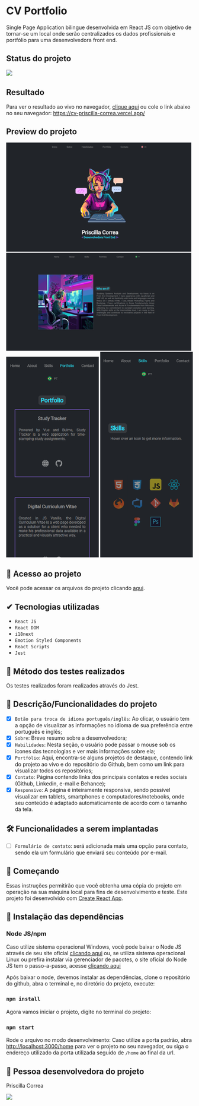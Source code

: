# CV Portfolio
Single Page Application bilingue desenvolvida em React JS com objetivo de tornar-se um local onde serão centralizados os dados profissionais e portfólio para uma desenvolvedora front end.

## Status do projeto
<img src="http://img.shields.io/static/v1?label=STATUS&message=CONCLUÍDO&color=GREEN&style=for-the-badge"/>

## Resultado
Para ver o resultado ao vivo no navegador, [clique aqui](https://cv-priscilla-correa.vercel.app/) ou cole o link abaixo no seu navegador:
https://cv-priscilla-correa.vercel.app/

## Preview do projeto
<img src="https://github.com/prissycorrea/cv-priscilla-correa/blob/main/src/images/cv-1.PNG?raw=true" width="500">
<img src="https://github.com/prissycorrea/cv-priscilla-correa/blob/main/src/images/cv-2.PNG?raw=true" width="500">
<img src="https://github.com/prissycorrea/cv-priscilla-correa/blob/main/src/images/cv-3.PNG?raw=true" width="250">
<img src="https://github.com/prissycorrea/cv-priscilla-correa/blob/main/src/images/cv-4.PNG?raw=true" width="250">

## 📁 Acesso ao projeto
Você pode acessar os arquivos do projeto clicando [aqui](https://github.com/prissycorrea/cv-priscilla-correa).

## ✔ Tecnologias utilizadas
- ``React JS``
- ``React DOM``
- ``i18next``
- ``Emotion Styled Components``
- ``React Scripts``
- ``Jest``

## 🧯 Método dos testes realizados
Os testes realizados foram realizados através do Jest.

## 🔨 Descrição/Funcionalidades do projeto
  - [x] `Botão para troca de idioma português/inglês`: Ao clicar, o usuário tem a opção de visualizar as informações no idioma de sua preferência entre português e inglês;
  - [x] `Sobre`: Breve resumo sobre a desenvolvedora;
  - [x] `Habilidades`: Nesta seção, o usuário pode passar o mouse sob os ícones das tecnologias e ver mais informações sobre ela;
  - [x] `Portfólio`: Aqui, encontra-se alguns projetos de destaque, contendo link do projeto ao vivo e do repositório do Github, bem como um link para visualizar todos os repositórios;
  - [x] `Contato`: Página contendo links dos principais contatos e redes sociais (Github, Linkedin, e-mail e Behance);
  - [x] `Responsivo`: A página é inteiramente responsiva, sendo possível visualizar em tablets, smartphones e computadores/notebooks, onde seu conteúdo é adaptado automaticamente de acordo  com o tamanho da tela.

## 🛠️ Funcionalidades a serem implantadas
- [ ] `Formulário de contato`: será adicionada mais uma opção para contato, sendo ela um formulário que enviará seu conteúdo por e-mail.

## 🚀 Começando
Essas instruções permitirão que você obtenha uma cópia do projeto em operação na sua máquina local para fins de desenvolvimento e teste.
Este projeto foi desenvolvido com [Create React App](https://github.com/facebook/create-react-app).

## 🔧 Instalação das dependências
### Node JS/npm
Caso utilize sistema operacional Windows, você pode baixar o Node JS através de seu site oficial [clicando aqui](https://nodejs.org/en/)
ou, se utiliza sistema operacional Linux ou prefira instalar via gerenciador de pacotes, o site oficial do Node JS tem o passo-a-passo, acesse [clicando aqui](https://nodejs.org/pt-br/download/package-manager/) 

Após baixar o node, devemos instalar as dependências, clone o repositório do github, abra o terminal e, no diretório do projeto, execute:

### `npm install`

Agora vamos iniciar o projeto, digite no terminal do projeto:
### `npm start`

Rode o arquivo no modo desenvolvimento:
Caso utilize a porta padrão, abra [http://localhost:3000/home](http://localhost:3000/home) para ver o projeto no seu navegador, ou siga o endereço utilizado da porta utilizada seguido de `/home` ao final da url.

## 🖖 Pessoa desenvolvedora do projeto
Priscilla Correa

[<img src="https://cdn.jsdelivr.net/gh/devicons/devicon/icons/linkedin/linkedin-original.svg" width=30px>](https://www.linkedin.com/in/priscilla-correa/)

